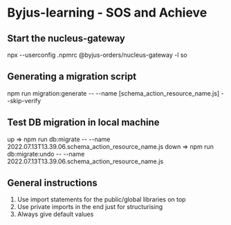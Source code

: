 # Byjus-learning - SOS and Achieve
## Start the nucleus-gateway
npx --userconfig .npmrc  @byjus-orders/nucleus-gateway -l so

## Generating a migration script
npm run migration:generate -- --name [schema_action_resource_name.js] --skip-verify 
## Test DB migration in local machine
up => npm run db:migrate -- --name 2022.07.13T13.39.06.schema_action_resource_name.js
down => npm run db:migrate:undo -- --name 2022.07.13T13.39.06.schema_action_resource_name.js


## General instructions
1. Use import statements for the public/global libraries on top 
2. Use private imports in the end just for structurising
3. Always give default values
